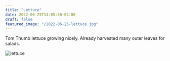 ```yaml
---
title: "Lettuce"
date: 2022-06-25T14:05:50-04:00
draft: false
featured_image: "/2022-06-25-lettuce.jpg"
---
```


Tom Thumb lettuce growing nicely. Already harvested many outer leaves for salads.

![lettuce](/2022-06-25-lettuce.jpg)
